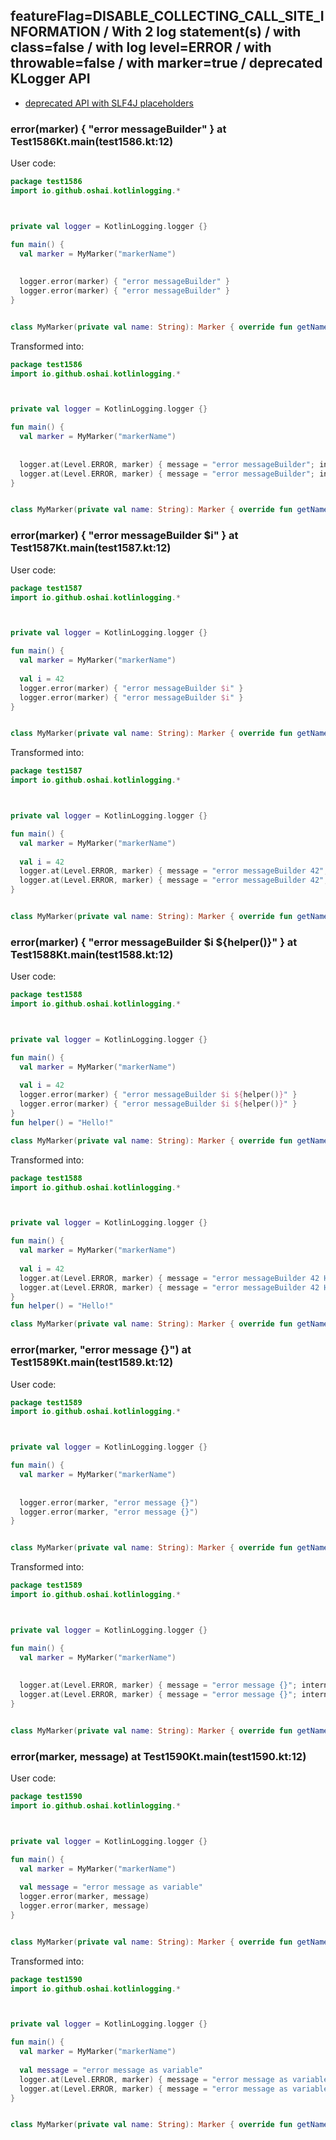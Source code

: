 ## featureFlag=DISABLE_COLLECTING_CALL_SITE_INFORMATION / With 2 log statement(s) / with class=false / with log level=ERROR / with throwable=false / with marker=true / deprecated KLogger API

* [deprecated API with SLF4J placeholders](deprecated-slf4j-placeholders.md)

###  error(marker) { "error messageBuilder" } at Test1586Kt.main(test1586.kt:12)

User code:
```kotlin
package test1586
import io.github.oshai.kotlinlogging.*



private val logger = KotlinLogging.logger {}

fun main() {
  val marker = MyMarker("markerName")
  
  
  logger.error(marker) { "error messageBuilder" }
  logger.error(marker) { "error messageBuilder" }
}


class MyMarker(private val name: String): Marker { override fun getName() = name }

```
  
Transformed into:
```kotlin
package test1586
import io.github.oshai.kotlinlogging.*



private val logger = KotlinLogging.logger {}

fun main() {
  val marker = MyMarker("markerName")
  
  
  logger.at(Level.ERROR, marker) { message = "error messageBuilder"; internalCompilerData = KLoggingEventBuilder.InternalCompilerData(messageTemplate = "\"error messageBuilder\"")
  logger.at(Level.ERROR, marker) { message = "error messageBuilder"; internalCompilerData = KLoggingEventBuilder.InternalCompilerData(messageTemplate = "\"error messageBuilder\"")
}


class MyMarker(private val name: String): Marker { override fun getName() = name }

```

###  error(marker) { "error messageBuilder $i" } at Test1587Kt.main(test1587.kt:12)

User code:
```kotlin
package test1587
import io.github.oshai.kotlinlogging.*



private val logger = KotlinLogging.logger {}

fun main() {
  val marker = MyMarker("markerName")
  
  val i = 42
  logger.error(marker) { "error messageBuilder $i" }
  logger.error(marker) { "error messageBuilder $i" }
}


class MyMarker(private val name: String): Marker { override fun getName() = name }

```
  
Transformed into:
```kotlin
package test1587
import io.github.oshai.kotlinlogging.*



private val logger = KotlinLogging.logger {}

fun main() {
  val marker = MyMarker("markerName")
  
  val i = 42
  logger.at(Level.ERROR, marker) { message = "error messageBuilder 42"; internalCompilerData = KLoggingEventBuilder.InternalCompilerData(messageTemplate = "\"error messageBuilder $i\"")
  logger.at(Level.ERROR, marker) { message = "error messageBuilder 42"; internalCompilerData = KLoggingEventBuilder.InternalCompilerData(messageTemplate = "\"error messageBuilder $i\"")
}


class MyMarker(private val name: String): Marker { override fun getName() = name }

```

###  error(marker) { "error messageBuilder $i ${helper()}" } at Test1588Kt.main(test1588.kt:12)

User code:
```kotlin
package test1588
import io.github.oshai.kotlinlogging.*



private val logger = KotlinLogging.logger {}

fun main() {
  val marker = MyMarker("markerName")
  
  val i = 42
  logger.error(marker) { "error messageBuilder $i ${helper()}" }
  logger.error(marker) { "error messageBuilder $i ${helper()}" }
}
fun helper() = "Hello!"

class MyMarker(private val name: String): Marker { override fun getName() = name }

```
  
Transformed into:
```kotlin
package test1588
import io.github.oshai.kotlinlogging.*



private val logger = KotlinLogging.logger {}

fun main() {
  val marker = MyMarker("markerName")
  
  val i = 42
  logger.at(Level.ERROR, marker) { message = "error messageBuilder 42 Hello!"; internalCompilerData = KLoggingEventBuilder.InternalCompilerData(messageTemplate = "\"error messageBuilder $i ${helper()}\"")
  logger.at(Level.ERROR, marker) { message = "error messageBuilder 42 Hello!"; internalCompilerData = KLoggingEventBuilder.InternalCompilerData(messageTemplate = "\"error messageBuilder $i ${helper()}\"")
}
fun helper() = "Hello!"

class MyMarker(private val name: String): Marker { override fun getName() = name }

```

###  error(marker, "error message {}") at Test1589Kt.main(test1589.kt:12)

User code:
```kotlin
package test1589
import io.github.oshai.kotlinlogging.*



private val logger = KotlinLogging.logger {}

fun main() {
  val marker = MyMarker("markerName")
  
  
  logger.error(marker, "error message {}")
  logger.error(marker, "error message {}")
}


class MyMarker(private val name: String): Marker { override fun getName() = name }

```
  
Transformed into:
```kotlin
package test1589
import io.github.oshai.kotlinlogging.*



private val logger = KotlinLogging.logger {}

fun main() {
  val marker = MyMarker("markerName")
  
  
  logger.at(Level.ERROR, marker) { message = "error message {}"; internalCompilerData = KLoggingEventBuilder.InternalCompilerData(messageTemplate = "\"error message {}\"")
  logger.at(Level.ERROR, marker) { message = "error message {}"; internalCompilerData = KLoggingEventBuilder.InternalCompilerData(messageTemplate = "\"error message {}\"")
}


class MyMarker(private val name: String): Marker { override fun getName() = name }

```

###  error(marker, message) at Test1590Kt.main(test1590.kt:12)

User code:
```kotlin
package test1590
import io.github.oshai.kotlinlogging.*



private val logger = KotlinLogging.logger {}

fun main() {
  val marker = MyMarker("markerName")
  
  val message = "error message as variable"
  logger.error(marker, message)
  logger.error(marker, message)
}


class MyMarker(private val name: String): Marker { override fun getName() = name }

```
  
Transformed into:
```kotlin
package test1590
import io.github.oshai.kotlinlogging.*



private val logger = KotlinLogging.logger {}

fun main() {
  val marker = MyMarker("markerName")
  
  val message = "error message as variable"
  logger.at(Level.ERROR, marker) { message = "error message as variable"; internalCompilerData = KLoggingEventBuilder.InternalCompilerData(messageTemplate = "message")
  logger.at(Level.ERROR, marker) { message = "error message as variable"; internalCompilerData = KLoggingEventBuilder.InternalCompilerData(messageTemplate = "message")
}


class MyMarker(private val name: String): Marker { override fun getName() = name }

```
